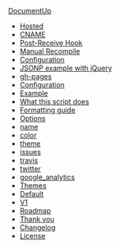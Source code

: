 <body class="no-literate">
  <div id="container">
    <div id="nav"><div id="header">
      <a href="#" id="logo">DocumentUp</a>
      </div>
      <div class="section" id="sections">
        <ul class="section-nav">
          <li class="h2"><a href="#hosted">Hosted</a></li>
          <li class="h3"><a href="#cname">CNAME</a></li>
          <li class="h3"><a href="#post-receive-hook">Post-Receive Hook</a></li>
          <li class="h3"><a href="#manual-recompile">Manual Recompile</a></li>
          <li class="h3"><a href="#configuration">Configuration</a></li>
          <li class="h3"><a href="#jsonp-example-with-jquery">JSONP example with jQuery</a></li>
          <li class="h2"><a href="#gh-pages">gh-pages</a></li>
          <li class="h3"><a href="#configuration-1">Configuration</a></li>
          <li class="h3"><a href="#example">Example</a></li>
          <li class="h3"><a href="#what-this-script-does">What this script does</a></li>
          <li class="h2"><a href="#formatting-guide">Formatting guide</a></li>
          <li class="h2"><a href="#options">Options</a></li>
          <li class="h3"><a href="#name">name</a></li>
          <li class="h3"><a href="#color">color</a></li>
          <li class="h3"><a href="#theme">theme</a></li>
          <li class="h3"><a href="#issues">issues</a></li>
          <li class="h3"><a href="#travis">travis</a></li>
          <li class="h3"><a href="#twitter">twitter</a></li>
          <li class="h3"><a href="#google_analytics">google_analytics</a></li>
          <li class="h2"><a href="#themes">Themes</a></li>
          <li class="h3"><a href="#default">Default</a></li>
          <li class="h3"><a href="#v1">V1</a></li>
          <li class="h2"><a href="#roadmap">Roadmap</a></li>
          <li class="h2"><a href="#thank-you">Thank you</a></li>
          <li class="h2"><a href="#changelog">Changelog</a></li>
          <li class="h2"><a href="#license">License</a></li>
</ul></div>
